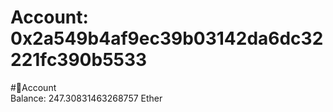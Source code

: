 
Account: 0x2a549b4af9ec39b03142da6dc32221fc390b5533
===================================================
  
#📜Account  
Balance: 247.30831463268757 Ether